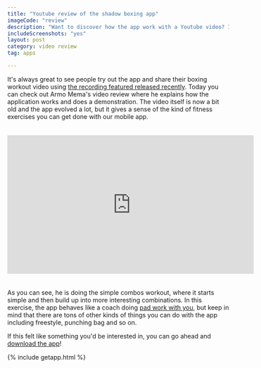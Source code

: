 ```yaml
---
title: "Youtube review of the shadow boxing app"
imageCode: "review"
description: "Want to discover how the app work with a Youtube video? I have good news for you, Armo Mema fitness just released his review and  workout with the app"
includeScreenshots: "yes"
layout: post
category: video review
tag: apps

---
```


It's always great to see people try out the app and share their boxing workout video using [the recording featured released recently](/new-simple-combo-punching-bag/). Today you can check out Armo Mema's video review where he explains how the application works and does a demonstration. The video itself is now a bit old and the app evolved a lot, but it gives a sense of the kind of fitness exercises you can get done with our mobile app.

<iframe width="560" height="315" src="https://www.youtube.com/embed/PAj6rwaPOsU" frameborder="0" allow="accelerometer; autoplay; clipboard-write; encrypted-media; gyroscope; picture-in-picture" allowfullscreen style="margin: 20px 0px;"></iframe>

As you can see, he is doing the simple combos workout, where it starts simple and then build up into more interesting combinations. In this exercise, the app behaves like a coach doing [pad work with you](/pad-work-boxing-reflexes/), but keep in mind that there are tons of other kinds of things you can do with the app including freestyle, punching bag and so on.

If this felt like something you'd be interested in, you can go ahead and [download the app](/)!

{% include getapp.html %}






